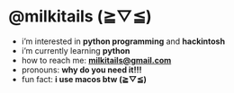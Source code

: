# @milkitails (≧▽≦) 
- i’m interested in **python programming** and **hackintosh**
- i’m currently learning **python**
- how to reach me: **milkitails@gmail.com**
- pronouns: **why do you need it!!!**
- fun fact: **i use macos btw (≧▽≦)**
